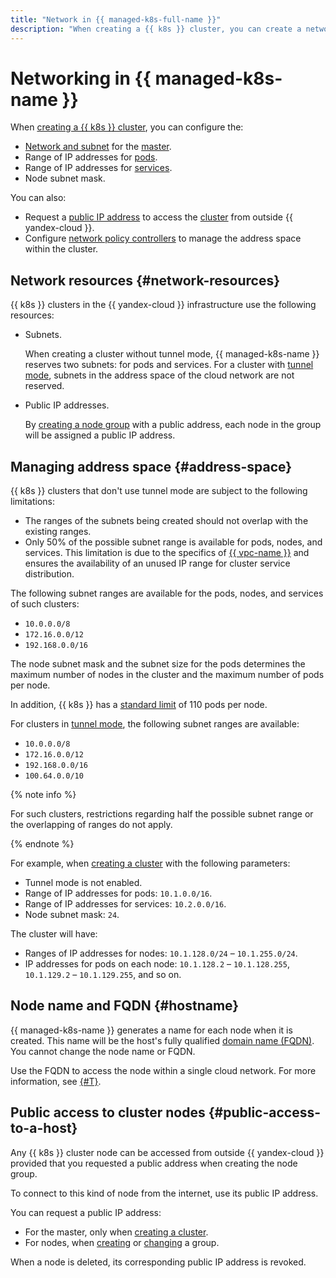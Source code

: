 ```yaml
---
title: "Network in {{ managed-k8s-full-name }}"
description: "When creating a {{ k8s }} cluster, you can create a network and subnet for the master host, a range of IP addresses for your pods and services, and the node subnet mask."
---
```


# Networking in {{ managed-k8s-name }}

When [creating a {{ k8s }} cluster](../operations/kubernetes-cluster/kubernetes-cluster-create.md), you can configure the:
* [Network and subnet](../../vpc/concepts/network.md#network) for the [master](./index.md#master).
* Range of IP addresses for [pods](./index.md#pod).
* Range of IP addresses for [services](./index.md#service).
* Node subnet mask.

You can also:
* Request a [public IP address](../../vpc/concepts/ips.md) to access the [cluster](./index.md#kubernetes-cluster) from outside {{ yandex-cloud }}.
* Configure [network policy controllers](network-policy.md) to manage the address space within the cluster.

## Network resources {#network-resources}

{{ k8s }} clusters in the {{ yandex-cloud }} infrastructure use the following resources:
* Subnets.

  When creating a cluster without tunnel mode, {{ managed-k8s-name }} reserves two subnets: for pods and services. For a cluster with [tunnel mode](network-policy.md#cilium), subnets in the address space of the cloud network are not reserved.
* Public IP addresses.

  By [creating a node group](../operations/node-group/node-group-create.md) with a public address, each node in the group will be assigned a public IP address.

## Managing address space {#address-space}

{{ k8s }} clusters that don't use tunnel mode are subject to the following limitations:
* The ranges of the subnets being created should not overlap with the existing ranges.
* Only 50% of the possible subnet range is available for pods, nodes, and services. This limitation is due to the specifics of [{{ vpc-name }}](../../vpc/) and ensures the availability of an unused IP range for cluster service distribution.

The following subnet ranges are available for the pods, nodes, and services of such clusters:
* `10.0.0.0/8`
* `172.16.0.0/12`
* `192.168.0.0/16`

The node subnet mask and the subnet size for the pods determines the maximum number of nodes in the cluster and the maximum number of pods per node.

In addition, {{ k8s }} has a [standard limit](https://kubernetes.io/docs/setup/best-practices/cluster-large/) of 110 pods per node.

For clusters in [tunnel mode](network-policy.md#cilium), the following subnet ranges are available:
* `10.0.0.0/8`
* `172.16.0.0/12`
* `192.168.0.0/16`
* `100.64.0.0/10`

{% note info %}

For such clusters, restrictions regarding half the possible subnet range or the overlapping of ranges do not apply.

{% endnote %}

For example, when [creating a cluster](../operations/kubernetes-cluster/kubernetes-cluster-create.md) with the following parameters:
* Tunnel mode is not enabled.
* Range of IP addresses for pods: `10.1.0.0/16`.
* Range of IP addresses for services: `10.2.0.0/16`.
* Node subnet mask: `24`.

The cluster will have:
* Ranges of IP addresses for nodes: `10.1.128.0/24` – `10.1.255.0/24`.
* IP addresses for pods on each node: `10.1.128.2` – `10.1.128.255`, `10.1.129.2` – `10.1.129.255`, and so on.

## Node name and FQDN {#hostname}

{{ managed-k8s-name }} generates a name for each node when it is created. This name will be the host's fully qualified [domain name (FQDN)](../../compute/concepts/network.md#hostname). You cannot change the node name or FQDN.

Use the FQDN to access the node within a single cloud network. For more information, see [{#T}](../../vpc/concepts/address.md).

## Public access to cluster nodes {#public-access-to-a-host}

Any {{ k8s }} cluster node can be accessed from outside {{ yandex-cloud }} provided that you requested a public address when creating the node group.

To connect to this kind of node from the internet, use its public IP address.

You can request a public IP address:
* For the master, only when [creating a cluster](../operations/kubernetes-cluster/kubernetes-cluster-create.md).
* For nodes, when [creating](../operations/node-group/node-group-create.md) or [changing](../operations/node-group/node-group-update.md#node-internet-access) a group.

When a node is deleted, its corresponding public IP address is revoked.

